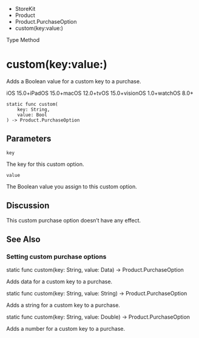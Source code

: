

- StoreKit
- Product
- Product.PurchaseOption
-  custom(key:value:) 

Type Method

# custom(key:value:)

Adds a Boolean value for a custom key to a purchase.

iOS 15.0+iPadOS 15.0+macOS 12.0+tvOS 15.0+visionOS 1.0+watchOS 8.0+

``` source
static func custom(
    key: String,
    value: Bool
) -> Product.PurchaseOption
```

## Parameters 

`key`  

The key for this custom option.

`value`  

The Boolean value you assign to this custom option.

## Discussion

This custom purchase option doesn’t have any effect.

## See Also

### Setting custom purchase options

static func custom(key: String, value: Data) -> Product.PurchaseOption

Adds data for a custom key to a purchase.

static func custom(key: String, value: String) -> Product.PurchaseOption

Adds a string for a custom key to a purchase.

static func custom(key: String, value: Double) -> Product.PurchaseOption

Adds a number for a custom key to a purchase.

